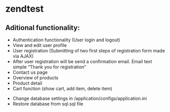 zendtest
========

<h2>Aditional functionality:</h2>
<ul>
    <li>Authentication functionality (User login and logout)</li>
    <li>View and edit user profile</li>
    <li>User registration (Submitting of two first steps of registration form made via AJAX)</li>
    <li>After user registration will be send a confirmation email. Email text simple “Thank you for registration“</li>
    <li>Contact us page</li>
    <li>Overview of products</li>
    <li>Product detail</li>
    <li>Cart function (show cart, add item, delete item)</li>
</ul>


<ul>
<li>Change database settings in /application/configs/application.ini</li>
<li>Restore database from sql.sql file</li>
<ul>
